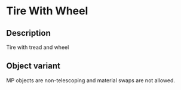 # Tire With Wheel

## Description

Tire with tread and wheel

## Object variant

MP objects are non-telescoping and material swaps are not allowed.
